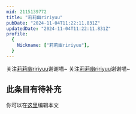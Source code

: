 ```yaml
---
mid: 2115139772
title: "莉莉幽ririyuu"
pubDate: "2024-11-04T11:22:11.831Z"
updatedDate: "2024-11-04T11:22:11.831Z"
profile:
  {
    Nickname: ["莉莉幽ririyuu"],
  }
---
```


关注[莉莉幽ririyuu](https://space.bilibili.com/2115139772)谢谢喵~ 关注[莉莉幽ririyuu](https://space.bilibili.com/2115139772)谢谢喵~

## 此条目有待补充
你可以在[这里](https://github.com/Yuhanawa/VTuber.ICU-Content/edit/master/v/莉莉幽ririyuu/index.md)编辑本文
